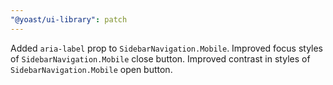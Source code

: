 ```yaml
---
"@yoast/ui-library": patch
---
```


Added `aria-label` prop to `SidebarNavigation.Mobile`.
Improved focus styles of `SidebarNavigation.Mobile` close button.
Improved contrast in styles of `SidebarNavigation.Mobile` open button.
